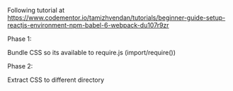 Following tutorial at https://www.codementor.io/tamizhvendan/tutorials/beginner-guide-setup-reactjs-environment-npm-babel-6-webpack-du107r9zr


Phase 1:

Bundle CSS so its available to require.js (import/require())



Phase 2:

Extract CSS to different directory
